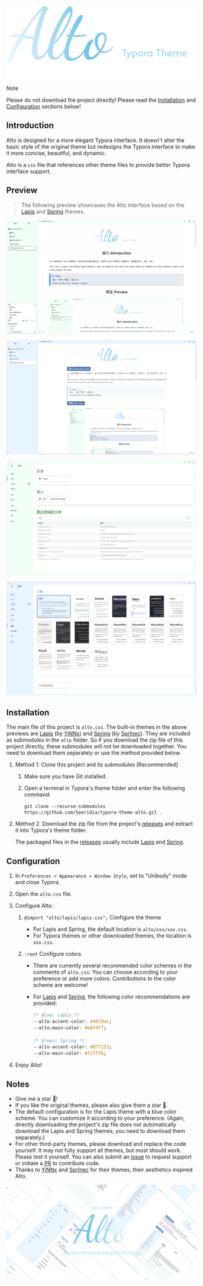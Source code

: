 ![Typora-Theme-Alto](./imgs/Logo.png)

> [!NOTE]
> Please do not download the project directly! Please read the [Installation](#installation) and [Configuration](#configuration) sections below!

## Introduction

Alto is designed for a more elegant Typora interface. It doesn't alter the basic style of the original theme but redesigns the Typora interface to make it more concise, beautiful, and dynamic.

Alto is a `css` file that references other theme files to provide better Typora interface support.

## Preview

> The following preview showcases the Alto interface based on the [Lapis](https://github.com/YiNNx/typora-theme-lapis) and [Spring](https://github.com/SprInec/typora-spring-theme) themes.

![Alto on Spring theme](./imgs/Preview1.png)

![Alto on Lapis theme](./imgs/Preview2.png)

![](./imgs/Preview3.png)

![](./imgs/Preview4.png)

## Installation

The main file of this project is `alto.css`. The built-in themes in the above previews are [Lapis](https://github.com/YiNNx/typora-theme-lapis) (by [YiNNx](https://github.com/YiNNx)) and [Spring](https://github.com/SprInec/typora-spring-theme) (by [SprInec](https://github.com/SprInec)). They are included as submodules in the `alto` folder. So if you download the zip file of this project directly, these submodules will not be downloaded together. You need to download them separately or use the method provided below.

1. Method 1: Clone this project and its submodules [Recommended]
   1. Make sure you have Git installed.
   
   2. Open a terminal in Typora's theme folder and enter the following command:
   
      ```
      git clone --recurse-submodules https://github.com/Seeridia/typora-theme-alto.git .
      ```
   
2. Method 2: Download the zip file from the project's [releases](https://github.com/Seeridia/typora-theme-alto/releases) and extract it into Typora's theme folder.
   
   The packaged files in the [releases](https://github.com/Seeridia/typora-theme-alto/releases) usually include [Lapis](https://github.com/YiNNx/typora-theme-lapis) and [Spring](https://github.com/SprInec/typora-spring-theme).

## Configuration

1. In `Preferences > Appearance > Window Style`, set to "Unibody" mode and close Typora.

2. Open the `alto.css` file.

3. Configure Alto:

   1. `@import "alto/lapis/lapis.css";`  Configure the theme

      - For Lapis and Spring, the default location is `alto/xxx/xxx.css`.
      - For Typora themes or other downloaded themes, the location is `xxx.css`.

   2. `:root` Configure colors

      - There are currently several recommended color schemes in the comments of `alto.css`. You can choose according to your preference or add more colors. Contributions to the color scheme are welcome!
      
      - For [Lapis](https://github.com/YiNNx/typora-theme-lapis) and [Spring](https://github.com/SprInec/typora-spring-theme), the following color recommendations are provided:

        ```css
        /* Blue: Lapis */
        --alto-accent-color: #487dac;
        --alto-main-color: #e8f4ff;
        
        /* Green: Spring */
        --alto-accent-color: #077123;
        --alto-main-color: #f2fff6;
        ```

4. Enjoy Alto!

## Notes

- Give me a star 🌟!
- If you like the original themes, please also give them a star 🌟.
- The default configuration is for the Lapis theme with a blue color scheme. You can customize it according to your preference. (Again, directly downloading the project's zip file does not automatically download the Lapis and Spring themes; you need to download them separately.)
- For other third-party themes, please download and replace the code yourself. It may not fully support all themes, but most should work. Please test it yourself. You can also submit an [issue](https://github.com/Seeridia/typora-theme-alto/issues) to request support or initiate a [PR](https://github.com/Seeridia/typora-theme-alto/pulls) to contribute code.
- Thanks to [YiNNx](https://github.com/YiNNx) and [SprInec](https://github.com/SprInec) for their themes, their aesthetics inspired Alto.


![](./imgs/Header.png)